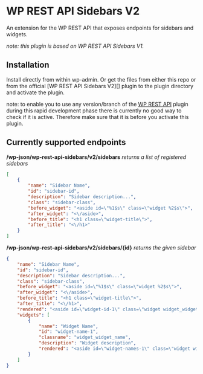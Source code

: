 # WP REST API Sidebars V2
An extension for the WP REST API that exposes endpoints for sidebars and widgets.

*note: this plugin is based on WP REST API Sidebars V1.*

## Installation

Install directly from within wp-admin. Or get the files from either this repo or from the official [WP REST API Sidebars V2][] plugin to the plugin directory and activate the plugin.

note: to enable you to use any version/branch of the [WP REST API][] plugin during this rapid development phase there is currently no good way to check if it is active. Therefore make sure that it is before you activate this plugin.

[WP REST API]: https://wordpress.org/plugins/rest-api
[WP REST API Sidebars]: https://wordpress.org/plugins/wp-rest-api-sidebars-v2

## Currently supported endpoints
**/wp-json/wp-rest-api-sidebars/v2/sidebars** *returns a list of registered sidebars*

```json
[
    {
        "name": "Sidebar Name",
        "id": "sidebar-id",
        "description": "Sidebar description...",
        "class": "sidebar-class",
        "before_widget": "<aside id=\"%1$s\" class=\"widget %2$s\">",
        "after_widget": "<\/aside>",
        "before_title": "<h1 class=\"widget-title\">",
        "after_title": "<\/h1>"
    }
]
```

**/wp-json/wp-rest-api-sidebars/v2/sidebars/{id}** *returns the given sidebar*

```json
{
    "name": "Sidebar Name",
    "id": "sidebar-id",
    "description": "Sidebar description...",
    "class": "sidebar-class",
    "before_widget": "<aside id=\"%1$s\" class=\"widget %2$s\">",
    "after_widget": "<\/aside>",
    "before_title": "<h1 class=\"widget-title\">",
    "after_title": "<\/h1>",
    "rendered": "<aside id=\"widget-id-1\" class=\"widget widget_widget-id\">...",
    "widgets": [
        {
            "name": "Widget Name",
            "id": "widget-name-1",
            "classname": "widget_widget_name",
            "description": "Widget description",
            "rendered": "<aside id=\"widget-names-1\" class=\"widget widget_widget_name\">..."
        }
    ]
}
```
